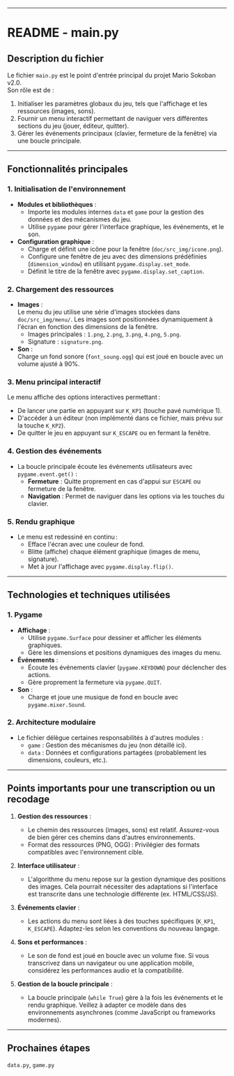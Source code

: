 

---

# **README - main.py**

## **Description du fichier**
Le fichier `main.py` est le point d'entrée principal du projet Mario Sokoban v2.0.  
Son rôle est de :
1. Initialiser les paramètres globaux du jeu, tels que l'affichage et les ressources (images, sons).
2. Fournir un menu interactif permettant de naviguer vers différentes sections du jeu (jouer, éditeur, quitter).
3. Gérer les événements principaux (clavier, fermeture de la fenêtre) via une boucle principale.

---

## **Fonctionnalités principales**

### **1. Initialisation de l'environnement**
- **Modules et bibliothèques** :
  - Importe les modules internes `data` et `game` pour la gestion des données et des mécanismes du jeu.
  - Utilise `pygame` pour gérer l'interface graphique, les événements, et le son.
- **Configuration graphique** :
  - Charge et définit une icône pour la fenêtre (`doc/src_img/icone.png`).
  - Configure une fenêtre de jeu avec des dimensions prédéfinies (`dimension_window`) en utilisant `pygame.display.set_mode`.
  - Définit le titre de la fenêtre avec `pygame.display.set_caption`.

### **2. Chargement des ressources**
- **Images** :  
  Le menu du jeu utilise une série d'images stockées dans `doc/src_img/menu/`. Les images sont positionnées dynamiquement à l'écran en fonction des dimensions de la fenêtre.
  - Images principales : `1.png`, `2.png`, `3.png`, `4.png`, `5.png`.
  - Signature : `signature.png`.
- **Son** :  
  Charge un fond sonore (`font_soung.ogg`) qui est joué en boucle avec un volume ajusté à 90%.

### **3. Menu principal interactif**
Le menu affiche des options interactives permettant :
- De lancer une partie en appuyant sur `K_KP1` (touche pavé numérique 1).
- D'accéder à un éditeur (non implémenté dans ce fichier, mais prévu sur la touche `K_KP2`).
- De quitter le jeu en appuyant sur `K_ESCAPE` ou en fermant la fenêtre.

### **4. Gestion des événements**
- La boucle principale écoute les événements utilisateurs avec `pygame.event.get()` :
  - **Fermeture** : Quitte proprement en cas d'appui sur `ESCAPE` ou fermeture de la fenêtre.
  - **Navigation** : Permet de naviguer dans les options via les touches du clavier.

### **5. Rendu graphique**
- Le menu est redessiné en continu :
  - Efface l'écran avec une couleur de fond.
  - Blitte (affiche) chaque élément graphique (images de menu, signature).
  - Met à jour l'affichage avec `pygame.display.flip()`.

---

## **Technologies et techniques utilisées**

### **1. Pygame**
- **Affichage** :
  - Utilise `pygame.Surface` pour dessiner et afficher les éléments graphiques.
  - Gère les dimensions et positions dynamiques des images du menu.
- **Événements** :
  - Écoute les événements clavier (`pygame.KEYDOWN`) pour déclencher des actions.
  - Gère proprement la fermeture via `pygame.QUIT`.
- **Son** :
  - Charge et joue une musique de fond en boucle avec `pygame.mixer.Sound`.

### **2. Architecture modulaire**
- Le fichier délègue certaines responsabilités à d'autres modules :
  - `game` : Gestion des mécanismes du jeu (non détaillé ici).
  - `data` : Données et configurations partagées (probablement les dimensions, couleurs, etc.).

---

## **Points importants pour une transcription ou un recodage**
1. **Gestion des ressources** :
   - Le chemin des ressources (images, sons) est relatif. Assurez-vous de bien gérer ces chemins dans d'autres environnements.
   - Format des ressources (PNG, OGG) : Privilégier des formats compatibles avec l'environnement cible.

2. **Interface utilisateur** :
   - L'algorithme du menu repose sur la gestion dynamique des positions des images. Cela pourrait nécessiter des adaptations si l'interface est transcrite dans une technologie différente (ex. HTML/CSS/JS).

3. **Événements clavier** :
   - Les actions du menu sont liées à des touches spécifiques (`K_KP1`, `K_ESCAPE`). Adaptez-les selon les conventions du nouveau langage.

4. **Sons et performances** :
   - Le son de fond est joué en boucle avec un volume fixe. Si vous transcrivez dans un navigateur ou une application mobile, considérez les performances audio et la compatibilité.

5. **Gestion de la boucle principale** :
   - La boucle principale (`while True`) gère à la fois les événements et le rendu graphique. Veillez à adapter ce modèle dans des environnements asynchrones (comme JavaScript ou frameworks modernes).

---

## **Prochaines étapes**
`data.py`, `game.py`

